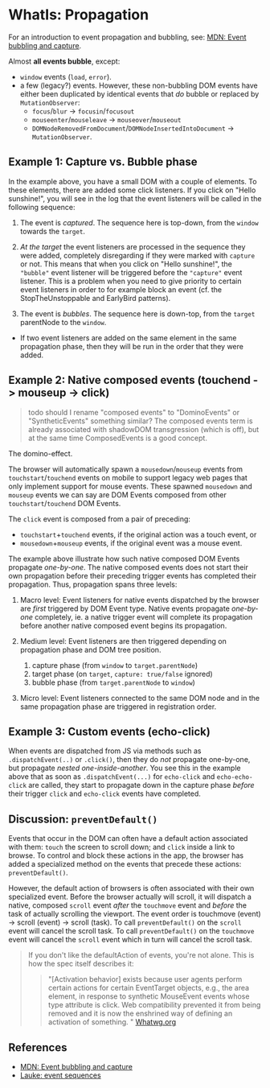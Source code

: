 # WhatIs: Propagation

For an introduction to event propagation and bubbling, see: [MDN: Event bubbling and capture](https://developer.mozilla.org/en-US/docs/Learn/JavaScript/Building_blocks/Events#Event_bubbling_and_capture).

Almost **all events bubble**, except:
 * `window` events (`load`, `error`).
 * a few (legacy?) events. However, these non-bubbling DOM events have either been duplicated by identical events that *do* bubble or replaced by `MutationObserver`:
    * `focus`/`blur` -> `focusin`/`focusout` 
    * `mouseenter`/`mouseleave` -> `mouseover`/`mouseout`
    * `DOMNodeRemovedFromDocument`/`DOMNodeInsertedIntoDocument` -> `MutationObserver`.

## Example 1: Capture vs. Bubble phase

<code-demo src="demo/BubbleCapture.html"></code-demo>
   
In the example above, you have a small DOM with a couple of elements. 
To these elements, there are added some click listeners.
If you click on "Hello sunshine!", you will see in the log that the event listeners will be 
called in the following sequence:

1. The event is *captured*. The sequence here is top-down, from the `window` towards the `target`. 
   
2. *At the target* the event listeners are processed in the sequence they were added, 
   completely disregarding if they were marked with `capture` or not. 
   This means that when you click on "Hello sunshine!", the `"bubble"` event listener will be 
   triggered before the `"capture"` event listener. This is a problem when you need to give priority to certain event listeners in order to for example block an event (cf. the StopTheUnstoppable and EarlyBird patterns).

3. The event is *bubbles*. The sequence here is down-top, from the `target` parentNode to the `window`.

 * If two event listeners are added on the same element in the same propagation phase,
   then they will be run in the order that they were added.

## Example 2: Native composed events (touchend -> mouseup -> click)

> todo should I rename "composed events" to "DominoEvents" or "SyntheticEvents" something similar? The composed events term is already associated with shadowDOM transgression (which is off), but at the same time ComposedEvents is a good concept.

The domino-effect.

<code-demo src="demo/TouchendMouseupClick.html"></code-demo>

The browser will automatically spawn a `mousedown`/`mouseup` events from 
`touchstart`/`touchend` events on mobile to support legacy web pages that only implement support for
mouse events. These spawned `mousedown` and `mouseup` events we can say are DOM Events composed from
other `touchstart`/`touchend` DOM Events.

The `click` event is composed from a pair of preceding:
 * `touchstart`+`touchend` events, if the original action was a touch event, or
 * `mousedown`+`mouseup` events, if the original event was a mouse event.

The example above illustrate how such native composed DOM Events propagate *one-by-one*.
The native composed events does not start their own propagation before their preceding trigger events
has completed their propagation. Thus, propagation spans three levels:

1. Macro level: Event listeners for native events dispatched by the browser are *first* triggered by 
   DOM Event type. Native events propagate *one-by-one* completely, ie. 
   a native trigger event will complete its propagation before another native composed event 
   begins its propagation.
   
2. Medium level: Event listeners are then triggered depending on propagation phase and DOM tree position.
   1. capture phase (from `window` to `target.parentNode`)
   2. target phase (on `target`, `capture: true/false` ignored)
   3. bubble phase (from `target.parentNode` to `window`)

3. Micro level: Event listeners connected to the same DOM node and in the same propagation phase are 
   triggered in registration order.
   
## Example 3: Custom events (echo-click)

<code-demo src="demo/EchoClick.html"></code-demo>

When events are dispatched from JS via methods such as `.dispatchEvent(..)` or `.click()`,
then they do *not* propagate one-by-one, but propagate *nested one-inside-another*.
You see this in the example above that as soon as `.dispatchEvent(...)` for `echo-click` 
and `echo-echo-click` are called, they start to propagate down in the capture phase *before*
their trigger `click` and `echo-click` events have completed.

## Discussion: `preventDefault()`

Events that occur in the DOM can often have a default action associated with them:
`touch` the screen to scroll down; and `click` inside a link to browse. 
To control and block these actions in the app, the browser has added a specialized method
on the events that precede these actions: `preventDefault()`.

However, the default action of browsers is often associated with their own specialized event.
Before the browser actually will scroll, it will dispatch a native, composed `scroll` event
*after* the `touchmove` event and *before* the task of actually scrolling the viewport.
The event order is touchmove (event) -> scroll (event) -> scroll (task).
To call `preventDefault()` on the `scroll` event will cancel the scroll task.
To call `preventDefault()` on the `touchmove` event will cancel the `scroll` event 
which in turn will cancel the scroll task.

> If you don't like the defaultAction of events, you're not alone. This is how the spec itself describes it: 
> > "\[Activation behavior\] exists because user agents perform certain actions for certain EventTarget objects, e.g., the area element, in response to synthetic MouseEvent events whose type attribute is click. Web compatibility prevented it from being removed and it is now the enshrined way of defining an activation of something. " [Whatwg.org](https://dom.spec.whatwg.org/#eventtarget-activation-behavior)

## References

 * [MDN: Event bubbling and capture](https://developer.mozilla.org/en-US/docs/Learn/JavaScript/Building_blocks/Events#Event_bubbling_and_capture)
 * [Lauke: event sequences](https://patrickhlauke.github.io/touch/tests/results/)